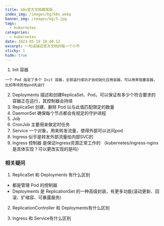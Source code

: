 ```yaml
---
title: k8s官方文档精简版
index_img: /images/bg/k8s.webp
banner_img: /images/bg/5.jpg
tags:
  - kubernetes
categories:
  - kubernetes
date: 2023-05-19 18:40:12
excerpt: 一句话描述官方文档的每一个小节
sticky: 1
hide: true
---
```


1. Init 容器
```
一个 Pod 指定了多个 Init 容器，全部运行成功才会初始化应用容器，可以用来阻塞容器，比如等待其他pod先运行
```

2. Deployments 描述和创建ReplicaSet、Pod，可以保证有多少个符合要求的容器正在运行，其控制器会持续
3. ReplicaSet  创建、删除 Pod 以与此值匹配限定的数量
4. DaemonSet 确保每个节点都会有规定的守护进程
5. Job 
6. CronJob 主要用来做定时任务
7. Service 一个对象，用来转发流量，使得外部可以访问pod
8. Ingress 似乎是转发外部流量给内部SVC的
9. Ingress 控制器 是保证Ingress资源正常工作的 （kubernetes/ingress-nginx是具体实现？可以更改实现的是吗）


### 相关疑问

1. ReplicaSet 和 Deployments 有什么区别

- 都是管理 Pod 的控制器
- Deployments 是 ReplicationSet 的一种高级封装，有更多功能(滚动更新、回滚、扩缩容、可暴露服务)

2. ReplicationController 和 Deployments有什么区别

3. Ingress 和 Service有什么区别 